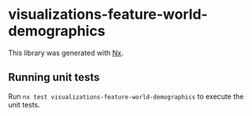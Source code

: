 # visualizations-feature-world-demographics

This library was generated with [Nx](https://nx.dev).

## Running unit tests

Run `nx test visualizations-feature-world-demographics` to execute the unit tests.
